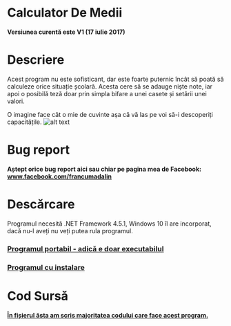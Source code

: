 # Calculator De Medii
**Versiunea curentă este V1 (17 iulie 2017)**


# Descriere

Acest program nu este sofisticant, dar este foarte puternic încât să poată să calculeze orice situație școlară.
Acesta cere să se adauge niște note, iar apoi o posibilă teză doar prin simpla bifare a unei casete și setării unei valori.

O imagine face cât o mie de cuvinte așa că vă las pe voi să-i descoperiți capacitățile.
![alt text](http://i.imgur.com/sLeRWhs.png)

# Bug report

**Aștept orice bug report aici sau chiar pe pagina mea de Facebook: www.facebook.com/francumadalin**

# Descărcare

Programul necesită .NET Framework 4.5.1, Windows 10 îl are incorporat, dacă nu-l aveți nu veți putea rula programul.

### [Programul portabil - adică e doar executabilul](https://github.com/Ursawarlord/Calculator-de-medii/raw/master/Descarcare/Calculator%20de%20medii%20V1.exe)

### [Programul cu instalare](https://github.com/Ursawarlord/Calculator-de-medii/raw/master/Descarcare/Calculator%20de%20medii_Install.rar)

# Cod Sursă

#### [În fișierul ăsta am scris majoritatea codului care face acest program.](https://github.com/Ursawarlord/Calculator-de-medii/blob/master/Form1.cs)
